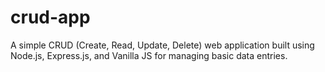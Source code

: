 # crud-app
A simple CRUD (Create, Read, Update, Delete) web application built using Node.js, Express.js, and Vanilla JS for managing basic data entries.
